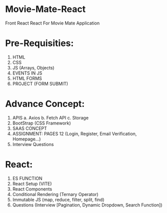 # Movie-Mate-React
Front React React For Movie Mate Application

# Pre-Requisities: 
1. HTML
2. CSS
3. JS (Arrays, Objects)
4. EVENTS IN JS
5. HTML FORMS
6. PROJECT (FORM SUBMIT)

# Advance Concept:
1. APIS
    a. Axios
    b. Fetch API
    c. Storage
2. BootStrap (CSS Framework)
3. SAAS CONCEPT
4. ASSIGNMENT: PAGES 12 (Login, Register, Email Verification, Homepage...)
5. Interview Questions

# React:
1. ES FUNCTION
2. React Setup (VITE)
3. React Components
4. Conditional Rendering (Ternary Operator)
5. Immutable JS (map, reduce, filter, split, find)
6. Questions (Interview [Pagination, Dynamic Dropdown, Search Function])
